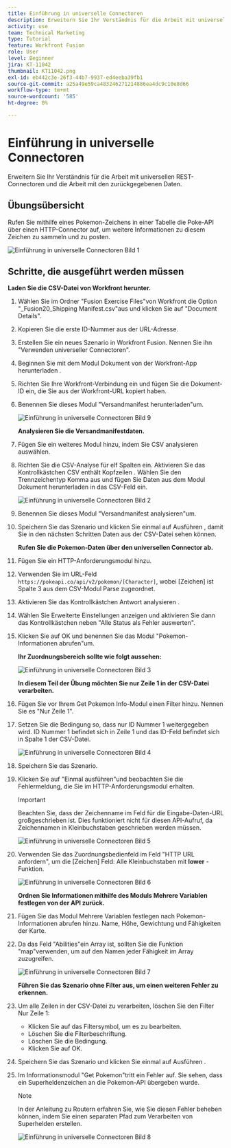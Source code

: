 ```yaml
---
title: Einführung in universelle Connectoren
description: Erweitern Sie Ihr Verständnis für die Arbeit mit universellen REST-Connectoren und die Arbeit mit den zurückgegebenen Daten.
activity: use
team: Technical Marketing
type: Tutorial
feature: Workfront Fusion
role: User
level: Beginner
jira: KT-11042
thumbnail: KT11042.png
exl-id: eb442c3e-26f3-44b7-9937-ed4eeba39fb1
source-git-commit: a25a49e59ca483246271214886ea4dc9c10e8d66
workflow-type: tm+mt
source-wordcount: '585'
ht-degree: 0%

---
```


# Einführung in universelle Connectoren

Erweitern Sie Ihr Verständnis für die Arbeit mit universellen REST-Connectoren und die Arbeit mit den zurückgegebenen Daten.

## Übungsübersicht

Rufen Sie mithilfe eines Pokemon-Zeichens in einer Tabelle die Poke-API über einen HTTP-Connector auf, um weitere Informationen zu diesem Zeichen zu sammeln und zu posten.

![Einführung in universelle Connectoren Bild 1](../12-exercises/assets/introduction-to-universal-connectors-walkthrough-1.png)

## Schritte, die ausgeführt werden müssen

**Laden Sie die CSV-Datei von Workfront herunter.**

1. Wählen Sie im Ordner &quot;Fusion Exercise Files&quot;von Workfront die Option &quot;_Fusion20_Shipping Manifest.csv&quot;aus und klicken Sie auf &quot;Document Details&quot;.
1. Kopieren Sie die erste ID-Nummer aus der URL-Adresse.
1. Erstellen Sie ein neues Szenario in Workfront Fusion. Nennen Sie ihn &quot;Verwenden universeller Connectoren&quot;.
1. Beginnen Sie mit dem Modul Dokument von der Workfront-App herunterladen .
1. Richten Sie Ihre Workfront-Verbindung ein und fügen Sie die Dokument-ID ein, die Sie aus der Workfront-URL kopiert haben.
1. Benennen Sie dieses Modul &quot;Versandmanifest herunterladen&quot;um.

   ![Einführung in universelle Connectoren Bild 9](../12-exercises/assets/introduction-to-universal-connectors-walkthrough-9.png)

   **Analysieren Sie die Versandmanifestdaten.**

1. Fügen Sie ein weiteres Modul hinzu, indem Sie CSV analysieren auswählen.
1. Richten Sie die CSV-Analyse für elf Spalten ein. Aktivieren Sie das Kontrollkästchen CSV enthält Kopfzeilen . Wählen Sie den Trennzeichentyp Komma aus und fügen Sie Daten aus dem Modul Dokument herunterladen in das CSV-Feld ein.

   ![Einführung in universelle Connectoren Bild 2](../12-exercises/assets/introduction-to-universal-connectors-walkthrough-2.png)

1. Benennen Sie dieses Modul &quot;Versandmanifest analysieren&quot;um.
1. Speichern Sie das Szenario und klicken Sie einmal auf Ausführen , damit Sie in den nächsten Schritten Daten aus der CSV-Datei sehen können.

   **Rufen Sie die Pokemon-Daten über den universellen Connector ab.**

1. Fügen Sie ein HTTP-Anforderungsmodul hinzu.
1. Verwenden Sie im URL-Feld `https://pokeapi.co/api/v2/pokemon/[Character]`, wobei [Zeichen] ist Spalte 3 aus dem CSV-Modul Parse zugeordnet.
1. Aktivieren Sie das Kontrollkästchen Antwort analysieren .
1. Wählen Sie Erweiterte Einstellungen anzeigen und aktivieren Sie dann das Kontrollkästchen neben &quot;Alle Status als Fehler auswerten&quot;.
1. Klicken Sie auf OK und benennen Sie das Modul &quot;Pokemon-Informationen abrufen&quot;um.

   **Ihr Zuordnungsbereich sollte wie folgt aussehen:**

   ![Einführung in universelle Connectoren Bild 3](../12-exercises/assets/introduction-to-universal-connectors-walkthrough-3.png)

   **In diesem Teil der Übung möchten Sie nur Zeile 1 in der CSV-Datei verarbeiten.**

1. Fügen Sie vor Ihrem Get Pokemon Info-Modul einen Filter hinzu. Nennen Sie es &quot;Nur Zeile 1&quot;.
1. Setzen Sie die Bedingung so, dass nur ID Nummer 1 weitergegeben wird. ID Nummer 1 befindet sich in Zeile 1 und das ID-Feld befindet sich in Spalte 1 der CSV-Datei.

   ![Einführung in universelle Connectoren Bild 4](../12-exercises/assets/introduction-to-universal-connectors-walkthrough-4.png)

1. Speichern Sie das Szenario.
1. Klicken Sie auf &quot;Einmal ausführen&quot;und beobachten Sie die Fehlermeldung, die Sie im HTTP-Anforderungsmodul erhalten.

   >[!IMPORTANT]
   >
   >Beachten Sie, dass der Zeichenname im Feld für die Eingabe-Daten-URL großgeschrieben ist. Dies funktioniert nicht für diesen API-Aufruf, da Zeichennamen in Kleinbuchstaben geschrieben werden müssen.

   ![Einführung in universelle Connectoren Bild 5](../12-exercises/assets/introduction-to-universal-connectors-walkthrough-5.png)

1. Verwenden Sie das Zuordnungsbedienfeld im Feld &quot;HTTP URL anfordern&quot;, um die [Zeichen] Feld: Alle Kleinbuchstaben mit **lower** -Funktion.

   ![Einführung in universelle Connectoren Bild 6](../12-exercises/assets/introduction-to-universal-connectors-walkthrough-6.png)

   **Ordnen Sie Informationen mithilfe des Moduls Mehrere Variablen festlegen von der API zurück.**

1. Fügen Sie das Modul Mehrere Variablen festlegen nach Pokemon-Informationen abrufen hinzu. Name, Höhe, Gewichtung und Fähigkeiten der Karte.
1. Da das Feld &quot;Abilities&quot;ein Array ist, sollten Sie die Funktion &quot;map&quot;verwenden, um auf den Namen jeder Fähigkeit im Array zuzugreifen.

   ![Einführung in universelle Connectoren Bild 7](../12-exercises/assets/introduction-to-universal-connectors-walkthrough-7.png)

   **Führen Sie das Szenario ohne Filter aus, um einen weiteren Fehler zu erkennen.**

1. Um alle Zeilen in der CSV-Datei zu verarbeiten, löschen Sie den Filter Nur Zeile 1:

   + Klicken Sie auf das Filtersymbol, um es zu bearbeiten.
   + Löschen Sie die Filterbeschriftung.
   + Löschen Sie die Bedingung.
   + Klicken Sie auf OK.

1. Speichern Sie das Szenario und klicken Sie einmal auf Ausführen .
1. Im Informationsmodul &quot;Get Pokemon&quot;tritt ein Fehler auf. Sie sehen, dass ein Superheldenzeichen an die Pokemon-API übergeben wurde.

   >[!NOTE]
   >
   >In der Anleitung zu Routern erfahren Sie, wie Sie diesen Fehler beheben können, indem Sie einen separaten Pfad zum Verarbeiten von Superhelden erstellen.

   ![Einführung in universelle Connectoren Bild 8](../12-exercises/assets/introduction-to-universal-connectors-walkthrough-8.png)

